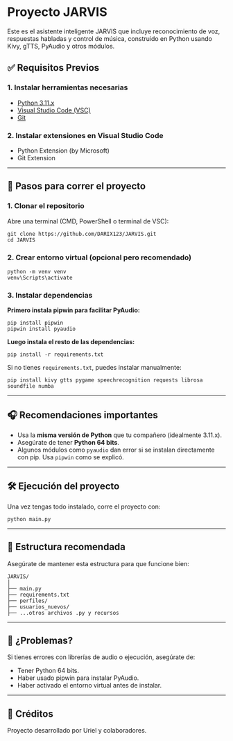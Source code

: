 
# Proyecto JARVIS

Este es el asistente inteligente JARVIS que incluye reconocimiento de voz, respuestas habladas y control de música, construido en Python usando Kivy, gTTS, PyAudio y otros módulos.

## ✅ Requisitos Previos

### 1. Instalar herramientas necesarias

- [Python 3.11.x](https://www.python.org/downloads/)
- [Visual Studio Code (VSC)](https://code.visualstudio.com/)
- [Git](https://git-scm.com/downloads)

### 2. Instalar extensiones en Visual Studio Code

- Python Extension (by Microsoft)
- Git Extension

---

## 🚀 Pasos para correr el proyecto

### 1. Clonar el repositorio

Abre una terminal (CMD, PowerShell o terminal de VSC):

```
git clone https://github.com/DARIX123/JARVIS.git
cd JARVIS
```

### 2. Crear entorno virtual (opcional pero recomendado)

```
python -m venv venv
venv\Scripts\activate
```

### 3. Instalar dependencias

**Primero instala pipwin para facilitar PyAudio:**

```
pip install pipwin
pipwin install pyaudio
```

**Luego instala el resto de las dependencias:**

```
pip install -r requirements.txt
```

Si no tienes `requirements.txt`, puedes instalar manualmente:

```
pip install kivy gtts pygame speechrecognition requests librosa soundfile numba
```

---

## 🎧 Recomendaciones importantes

- Usa la **misma versión de Python** que tu compañero (idealmente 3.11.x).
- Asegúrate de tener **Python 64 bits**.
- Algunos módulos como `pyaudio` dan error si se instalan directamente con pip. Usa `pipwin` como se explicó.

---

## 🛠️ Ejecución del proyecto

Una vez tengas todo instalado, corre el proyecto con:

```
python main.py
```

---

## 📁 Estructura recomendada

Asegúrate de mantener esta estructura para que funcione bien:

```
JARVIS/
│
├── main.py
├── requirements.txt
├── perfiles/
├── usuarios_nuevos/
├── ...otros archivos .py y recursos
```

---

## 💬 ¿Problemas?

Si tienes errores con librerías de audio o ejecución, asegúrate de:

- Tener Python 64 bits.
- Haber usado pipwin para instalar PyAudio.
- Haber activado el entorno virtual antes de instalar.

---

## 👥 Créditos

Proyecto desarrollado por Uriel y colaboradores.

